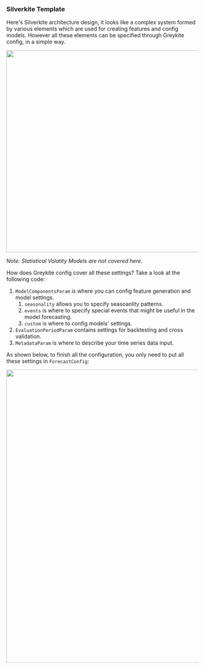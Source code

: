 ### Silverkite Template

Here's Silverkite architecture design, it looks like a complex system formed by various elements which are used for creating features and config models. However all these elements can be specified through Greykite config, in a simple way.

<p align="left">
<img src="https://github.com/lady-h-world/My_Garden/blob/main/images/Garden_Totem_images/forecasting/silverkite_architecture.png" width="1125" height="530" />
</p>

<i>Note: Statistical Volatity Models are not covered here.</i> 

How does Greykite config cover all these settings? Take a look at the following code:

1. `ModelComponentsParam` is where you can config feature generation and model settings.
   1. `seasonality` allows you to specify seasoanlity patterns.
   2. `events` is where to specify special events that might be useful in the model forecasting.
   3. `custom` is where to config models' settings.
2. `EvaluationPeriodParam` contains settings for backtesting and cross validation.
3. `MetadataParam` is where to describe your time series data input.

As shown below, to finish all the configuration, you only need to put all these settings in `ForecastConfig`:

<p align="left">
<img src="https://github.com/lady-h-world/My_Garden/blob/main/images/Garden_Totem_images/forecasting/config_silverkite.png" width="990" height="769" />
</p>
